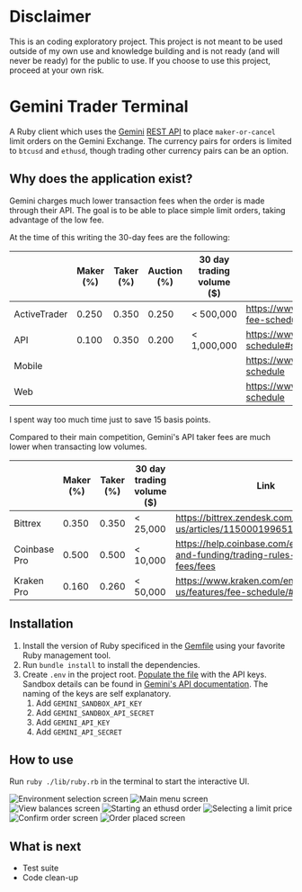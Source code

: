 # Disclaimer

This is an coding exploratory project. This project is not meant to be used outside of my own use and knowledge building and is not ready (and will never be ready) for the public to use. If you choose to use this project, proceed at your own risk.

# Gemini Trader Terminal

A Ruby client which uses the [Gemini](https://www.gemini.com/) [REST API](https://docs.gemini.com/rest-api/) to place `maker-or-cancel` limit orders on the Gemini Exchange. The currency pairs for orders is limited to `btcusd` and `ethusd`, though trading other currency pairs can be an option.

## Why does the application exist?

Gemini charges much lower transaction fees when the order is made through their API. The goal is to be able to place simple limit orders, taking advantage of the low fee.

At the time of this writing the 30-day fees are the following:

|              | Maker (%) | Taker (%) | Auction (%) | 30 day trading volume ($) | Link                                                                   |
|--------------|-----------|-----------|-------------|---------------------------|------------------------------------------------------------------------|
| ActiveTrader | 0.250     | 0.350     | 0.250       | < 500,000                 | https://www.gemini.com/fees/activetrader-fee-schedule#section-overview |
| API          | 0.100     | 0.350     | 0.200       | < 1,000,000               | https://www.gemini.com/fees/api-fee-schedule#section-overview          |
| Mobile       |           |           |             |                           | https://www.gemini.com/fees/mobile-fee-schedule                        |
| Web          |           |           |             |                           | https://www.gemini.com/fees/web-fee-schedule                           |

I spent way too much time just to save 15 basis points.

Compared to their main competition, Gemini's API taker fees are much lower when transacting low volumes.

|              | Maker (%) | Taker (%) | 30 day trading volume ($) | Link                                                                             |
|--------------|-----------|-----------|---------------------------|----------------------------------------------------------------------------------|
| Bittrex      | 0.350     | 0.350     | < 25,000                  | https://bittrex.zendesk.com/hc/en-us/articles/115000199651-Bittrex-fees          |
| Coinbase Pro | 0.500     | 0.500     | < 10,000                  | https://help.coinbase.com/en/pro/trading-and-funding/trading-rules-and-fees/fees |
| Kraken Pro   | 0.160     | 0.260     | < 50,000                  | https://www.kraken.com/en-us/features/fee-schedule/#kraken-pro                   |

## Installation

1. Install the version of Ruby specificed in the [Gemfile](/Gemfile) using your favorite Ruby management tool.
2. Run `bundle install` to install the dependencies.
3. Create `.env` in the project root. [Populate the file](https://github.com/bkeepers/dotenv#usage) with the API keys. Sandbox details can be found in [Gemini's API documentation](https://docs.gemini.com/rest-api/#sandbox). The naming of the keys are self explanatory.
   1. Add `GEMINI_SANDBOX_API_KEY`
   2. Add `GEMINI_SANDBOX_API_SECRET`
   3. Add `GEMINI_API_KEY`
   4. Add `GEMINI_API_SECRET`

## How to use

Run `ruby ./lib/ruby.rb` in the terminal to start the interactive UI.

![Environment selection screen](/assets/README/01.png)
![Main menu screen](/assets/README/02.png)
![View balances screen](/assets/README/03.png)
![Starting an ethusd order](/assets/README/04.png)
![Selecting a limit price](/assets/README/05.png)
![Confirm order screen](/assets/README/06.png)
![Order placed screen](/assets/README/07.png)

## What is next

* Test suite
* Code clean-up
